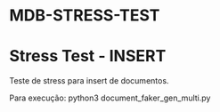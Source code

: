 # MDB-STRESS-TEST

# Stress Test - INSERT
Teste de stress para insert de documentos.

Para execução: python3 document_faker_gen_multi.py      